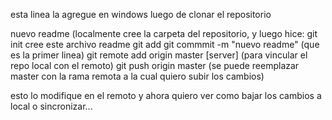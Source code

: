 esta linea la agregue en windows luego de clonar el repositorio

nuevo readme
(localmente cree la carpeta del repositorio, y luego hice:
git init
cree este archivo readme
git add
git commmit -m "nuevo readme" (que es la primer linea)
git remote add origin master [server] (para vincular el repo local con el remoto)
git push origin master (se puede reemplazar master con la rama remota a la cual quiero subir los cambios)

esto lo modifique en el remoto y ahora quiero ver como bajar los cambios a local o sincronizar...


